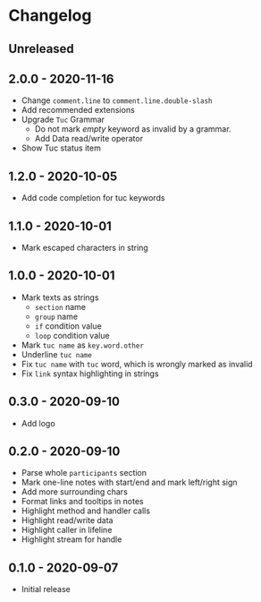 # Changelog

<!-- There is always Unreleased section on the top. Subsections (Add, Changed, Fix, Removed) should be Add as needed. -->
## Unreleased

## 2.0.0 - 2020-11-16
- Change `comment.line` to `comment.line.double-slash`
- Add recommended extensions
- Upgrade `Tuc` Grammar
    - Do not mark _empty_ keyword as invalid by a grammar.
    - Add Data read/write operator
- Show Tuc status item

## 1.2.0 - 2020-10-05
- Add code completion for tuc keywords

## 1.1.0 - 2020-10-01
- Mark escaped characters in string

## 1.0.0 - 2020-10-01
- Mark texts as strings
    - `section` name
    - `group` name
    - `if` condition value
    - `loop` condition value
- Mark `tuc name` as `key.word.other`
- Underline `tuc name`
- Fix `tuc name` with `tuc` word, which is wrongly marked as invalid
- Fix `link` syntax highlighting in strings

## 0.3.0 - 2020-09-10
- Add logo

## 0.2.0 - 2020-09-10
- Parse whole `participants` section
- Mark one-line notes with start/end and mark left/right sign
- Add more surrounding chars
- Format links and tooltips in notes
- Highlight method and handler calls
- Highlight read/write data
- Highlight caller in lifeline
- Highlight stream for handle

## 0.1.0 - 2020-09-07
- Initial release
